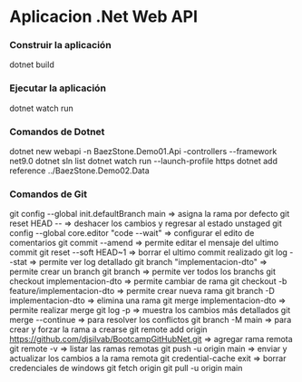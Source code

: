 # Aplicacion .Net Web API

### Construir la aplicación
dotnet build

### Ejecutar la aplicación
dotnet watch run

### Comandos de Dotnet
dotnet new webapi -n BaezStone.Demo01.Api -controllers --framework net9.0
dotnet sln list
dotnet watch run --launch-profile https
dotnet add reference ../BaezStone.Demo02.Data

### Comandos de Git
git config --global init.defaultBranch main => asigna la rama por defecto
git reset HEAD --  => deshacer los cambios y regresar al estado unstaged
git config --global core.editor "code --wait" => configurar el edito de comentarios
git commit --amend => permite editar el mensaje del ultimo commit
git reset --soft HEAD~1 => borrar el ultimo commit realizado
git log --stat => permite ver log detallado
git branch "implementacion-dto" => permite crear un branch
git branch => permite ver todos los branchs
git checkout implementacion-dto => permite cambiar de rama
git checkout -b feature/implementacion-dto => permite crear nueva rama 
git branch -D implementacion-dto => elimina una rama
git merge implementacion-dto => permite realizar merge
git log -p => muestra los cambios más detallados 
git merge --continue => para resolver los conflictos
git branch -M main => para crear y forzar la rama a crearse
git remote add origin https://github.com/djsilvab/BootcampGitHubNet.git => agregar rama remota
git remote -v => listar las ramas remotas
git push -u origin main => enviar y actualizar los cambios a la rama remota
git credential-cache exit => borrar credenciales de windows
git fetch origin
git pull -u origin main